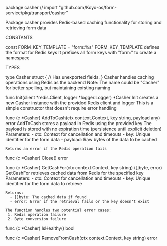 package casher // import "github.com/Koyo-os/form-service/pkg/transport/casher"

Package casher provides Redis-based caching functionality for storing and
retrieving form data

CONSTANTS

const FORM_KEY_TEMPLATE = "form:%s"
    FORM_KEY_TEMPLATE defines the format for Redis keys It prefixes all form
    keys with "form:" to create a namespace


TYPES

type Casher struct {
        // Has unexported fields.
}
    Casher handles caching operations using Redis as the backend Note: The name
    could be "Cacher" for better spelling, but maintaining existing naming

func Init(client *redis.Client, logger *logger.Logger) *Casher
    Init creates a new Casher instance with the provided Redis client and logger
    This is a simple constructor that doesn't require error handling

func (c *Casher) AddToCash(ctx context.Context, key string, payload any) error
    AddToCash stores a payload in Redis using the provided key The payload
    is stored with no expiration time (persistence until explicit deletion)
    Parameters:
      - ctx: Context for cancellation and timeouts
      - key: Unique identifier for the form data
      - payload: Raw bytes of the data to be cached

    Returns an error if the Redis operation fails

func (c *Casher) Close() error

func (c *Casher) GetCashFor(ctx context.Context, key string) ([]byte, error)
    GetCashFor retrieves cached data from Redis for the specified key
    Parameters:
      - ctx: Context for cancellation and timeouts
      - key: Unique identifier for the form data to retrieve

    Returns:
      - []byte: The cached data if found
      - error: Error if the retrieval fails or the key doesn't exist

    The function handles two potential error cases:
     1. Redis operation failure
     2. Byte conversion failure

func (c *Casher) IsHealthy() bool

func (c *Casher) RemoveFromCash(ctx context.Context, key string) error